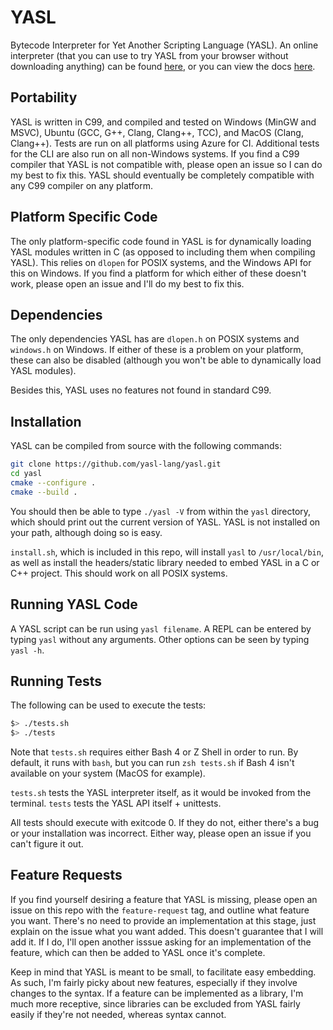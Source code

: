 # YASL
Bytecode Interpreter for Yet Another Scripting Language (YASL).
An online interpreter (that you can use to try YASL from your browser without downloading anything) can be found [here](https://yasl-lang.github.io/playground/interpreter.html), or you can view the docs [here](https://yasl-lang.github.io/docs/).

## Portability
YASL is written in C99, and compiled and tested on Windows (MinGW and MSVC), Ubuntu (GCC, G++, Clang, Clang++, TCC), and MacOS (Clang, Clang++).
Tests are run on all platforms using Azure for CI. Additional tests for the CLI are also run on all non-Windows systems.
If you find a C99 compiler that YASL is not compatible with, please open an issue so I can do my best to fix this.
YASL should eventually be completely compatible with any C99 compiler on any platform.

## Platform Specific Code
The only platform-specific code found in YASL is for dynamically loading YASL modules written in C (as opposed to including them when compiling YASL).
This relies on `dlopen` for POSIX systems, and the Windows API for this on Windows. If you find a platform for which either of these doesn't work, please open an issue and I'll do my best to fix this.

## Dependencies
The only dependencies YASL has are `dlopen.h` on POSIX systems and `windows.h` on Windows.
If either of these is a problem on your platform, these can also be disabled (although you won't be able to dynamically load YASL modules).

Besides this, YASL uses no features not found in standard C99.

## Installation
YASL can be compiled from source with the following commands:
```bash
git clone https://github.com/yasl-lang/yasl.git
cd yasl
cmake --configure .
cmake --build .
```

You should then be able to type `./yasl -V` from within the `yasl` directory, which should print out the current version of YASL. YASL is not installed on your path, although doing so is easy. 

`install.sh`, which is included in this repo, will install `yasl` to `/usr/local/bin`, as well as install the headers/static library needed to embed YASL in a C or C++ project. This should work on all POSIX systems.

## Running YASL Code
A YASL script can be run using `yasl filename`. A REPL can be entered by typing `yasl` without any arguments. Other options can be seen by typing `yasl -h`.

## Running Tests

The following can be used to execute the tests:

```bash
$> ./tests.sh
$> ./tests
```

Note that `tests.sh` requires either Bash 4 or Z Shell in order to run. By default, it runs with `bash`, but you can
run `zsh tests.sh` if Bash 4 isn't available on your system (MacOS for example).

`tests.sh` tests the YASL interpreter itself, as it would be invoked from the terminal. `tests` tests the YASL API itself + unittests.

All tests should execute with exitcode 0. If they do not, either there's a bug or your installation was incorrect. Either way, please open an issue if you can't figure it out.

## Feature Requests
If you find yourself desiring a feature that YASL is missing, please open an issue on this repo with the `feature-request` tag, and outline what feature you want. There's no need to provide an implementation at this stage, just explain on the issue what you want added. This doesn't guarantee that I will add it. If I do, I'll open another isssue asking for an implementation of the feature, which can then be added to YASL once it's complete.

Keep in mind that YASL is meant to be small, to facilitate easy embedding. As such, I'm fairly picky about new features, especially if they involve changes to the syntax. If a feature can be implemented as a library, I'm much more receptive, since libraries can be excluded from YASL fairly easily if they're not needed, whereas syntax cannot.
